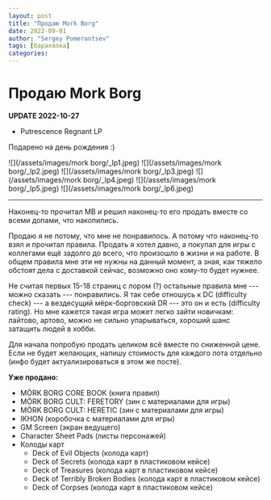 ```yaml
---
layout: post
title: "Продаю Mork Borg"
date: 2022-09-01
author: "Sergey Pomerantsev"
tags: [барахолка]
categories:
---
```


# Продаю Mork Borg

**UPDATE 2022-10-27**

- Putrescence Regnant LP 

Подарено на день рождения :)

![](/assets/images/mork borg/_lp1.jpeg)
![](/assets/images/mork borg/_lp2.jpeg)
![](/assets/images/mork borg/_lp3.jpeg)
![](/assets/images/mork borg/_lp4.jpeg)
![](/assets/images/mork borg/_lp5.jpeg)
![](/assets/images/mork borg/_lp6.jpeg)

---

Наконец-то прочитал MB и решил наконец-то его продать вместе со всеми допами, что накопились.

Продаю я не потому, что мне не понравилось.
А потому что наконец-то взял и прочитал правила.
Продать я хотел давно, а покупал для игры с коллегами ещё задолго до всего, что произошло в жизни и на работе.
В общем правила мне эти не нужны на данный момент, а зная, как тяжело обстоят дела с доставкой сейчас, возможно оно кому-то будет нужнее.

Не считая первых 15-18 страниц с лором (?) остальные правила мне --- можно сказать --- понравились.
Я так себе отношусь к DC (difficulty check) --- а вездесущий мёрк-борговский DR --- это он и есть (difficulty rating).
Но мне кажется такая игра может легко зайти новичкам: лайтово, артово, можно не сильно упарываться, хороший шанс затащить людей в хобби.

Для начала попробую продать целиком всё вместе по сниженной цене. Если не будет желающих, напишу стоимость для каждого лота отдельно (инфо будет актуализироваться в этом же посте).

**Уже продано:**

- MÖRK BORG CORE BOOK (книга правил)
- MÖRK BORG CULT: FERETORY (зин с материалами для игры)
- MÖRK BORG CULT: HERETIC (зин с материалами для игры)
- IKHON (коробочка с материалами для игры)
- GM Screen (экран ведущего)
- Character Sheet Pads (листы персонажей)
- Колоды карт
	- Deck of Evil Objects (колода карт)
	- Deck of Secrets (колода карт в пластиковом кейсе)
	- Deck of Treasures (колода карт в пластиковом кейсе)
	- Deck of Terribly Broken Bodies (колода карт в пластиковом кейсе)
	- Deck of Corpses (колода карт в пластиковом кейсе)
